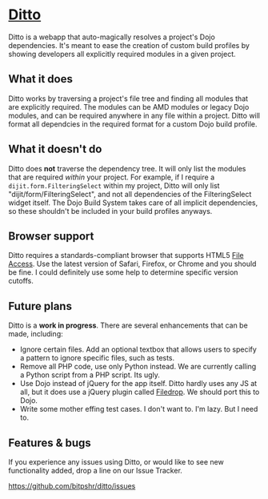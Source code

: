 [Ditto](http://bitpshr.info/ditto)
=================

Ditto is a webapp that auto-magically resolves a project's Dojo dependencies. It's meant to ease the creation of custom build profiles by showing developers all explicitly required modules in a given project.



What it does
-----------

Ditto works by traversing a project's file tree and finding all modules that are explicitly required. The modules can be AMD modules or legacy Dojo modules, and can be required anywhere in any file within a project. Ditto will format all dependcies in the required format for a custom Dojo build profile.



What it doesn't do
-----------

Ditto does <b>not</b> traverse the dependency tree. It will only list the modules that are required <i>within</i> your project. For example, if I require a `dijit.form.FilteringSelect` within my project, Ditto will only list "dijit/form/FilteringSelect", and not all dependencies of the FilteringSelect widget itself. The Dojo Build System takes care of all implicit dependencies, so these shouldn't be included in your build profiles anyways.



Browser support
-----------

Ditto requires a standards-compliant browser that supports HTML5 [File Access](http://www.html5rocks.com/en/features/file_access). Use the latest version of Safari, Firefox, or Chrome and you should be fine. I could definitely use some help to determine specific version cutoffs.



Future plans
------------

Ditto is a <b>work in progress</b>. There are several enhancements that can be made, including:

* Ignore certain files. Add an optional textbox that allows users to specify a pattern to ignore specific files, such as tests.
* Remove all PHP code, use only Python instead. We are currently calling a Python script from a PHP script. Its ugly.
* Use Dojo instead of jQuery for the app itself. Ditto hardly uses any JS at all, but it does use a jQuery plugin called [Filedrop](https://github.com/weixiyen/jquery-filedrop). We should port this to Dojo.
* Write some mother effing test cases. I don't want to. I'm lazy. But I need to.



Features & bugs
-----------

If you experience any issues using Ditto, or would like to see new functionality added, drop a line on our Issue Tracker.

https://github.com/bitpshr/ditto/issues


